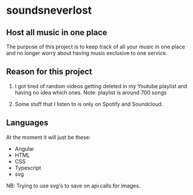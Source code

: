 # soundsneverlost

## Host all music in one place

The purpose of this project is to keep track of all your music in one place and no longer worry about having music exclusive to one service.

## Reason for this project

1. I got tired of random videos getting deleted in my Youtube playlist and having no idea which ones. Note: playlist is around 700 songs

2. Some stuff that I listen to is only on Spotify and Soundcloud.

## Languages

At the moment it will just be these:

- Angular
- HTML
- CSS
- Typescript
- svg

NB: Trying to use svg's to save on api calls for images.
